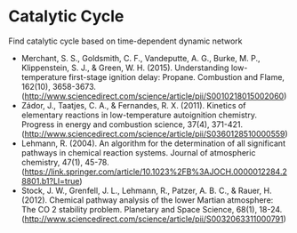 # Catalytic Cycle
Find catalytic cycle based on time-dependent dynamic network
* Merchant, S. S., Goldsmith, C. F., Vandeputte, A. G., Burke, M. P., Klippenstein, S. J., & Green, W. H. (2015). Understanding low-temperature first-stage ignition delay: Propane. Combustion and Flame, 162(10), 3658-3673. (http://www.sciencedirect.com/science/article/pii/S0010218015002060)
* Zádor, J., Taatjes, C. A., & Fernandes, R. X. (2011). Kinetics of elementary reactions in low-temperature autoignition chemistry. Progress in energy and combustion science, 37(4), 371-421. (http://www.sciencedirect.com/science/article/pii/S0360128510000559)
* Lehmann, R. (2004). An algorithm for the determination of all significant pathways in chemical reaction systems. Journal of atmospheric chemistry, 47(1), 45-78. (https://link.springer.com/article/10.1023%2FB%3AJOCH.0000012284.28801.b1?LI=true)
* Stock, J. W., Grenfell, J. L., Lehmann, R., Patzer, A. B. C., & Rauer, H. (2012). Chemical pathway analysis of the lower Martian atmosphere: The CO 2 stability problem. Planetary and Space Science, 68(1), 18-24. (http://www.sciencedirect.com/science/article/pii/S0032063311000791)

